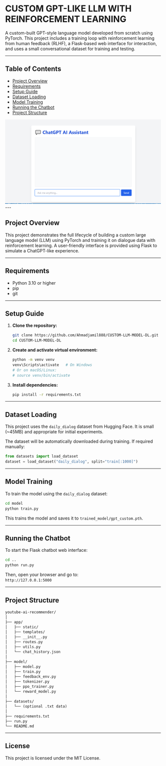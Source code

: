 
# CUSTOM GPT-LIKE LLM WITH REINFORCEMENT LEARNING

A custom-built GPT-style language model developed from scratch using PyTorch. This project includes a training loop with reinforcement learning from human feedback (RLHF), a Flask-based web interface for interaction, and uses a small conversational dataset for training and testing.

---

## Table of Contents

- [Project Overview](#project-overview)
- [Requirements](#requirements)
- [Setup Guide](#setup-guide)
- [Dataset Loading](#dataset-loading)
- [Model Training](#model-training)
- [Running the Chatbot](#running-the-chatbot)
- [Project Structure](#project-structure)
<img src="https://raw.githubusercontent.com/Ahmadjamil888/CUSTOM-LLM-MODEL-DL/refs/heads/main/Screenshot%202025-07-04%20163634.png">
---

## Project Overview

This project demonstrates the full lifecycle of building a custom large language model (LLM) using PyTorch and training it on dialogue data with reinforcement learning. A user-friendly interface is provided using Flask to simulate a ChatGPT-like experience.

---

## Requirements

- Python 3.10 or higher
- pip
- git

---

## Setup Guide

1. **Clone the repository:**

    ```bash
    git clone https://github.com/Ahmadjamil888/CUSTOM-LLM-MODEL-DL.git
    cd CUSTOM-LLM-MODEL-DL
    ```

2. **Create and activate virtual environment:**

    ```bash
    python -m venv venv
    venv\Scripts\activate   # On Windows
    # Or on macOS/Linux:
    # source venv/bin/activate
    ```

3. **Install dependencies:**

    ```bash
    pip install -r requirements.txt
    ```

---

## Dataset Loading

This project uses the `daily_dialog` dataset from Hugging Face. It is small (~45MB) and appropriate for initial experiments.

The dataset will be automatically downloaded during training. If required manually:

```python
from datasets import load_dataset
dataset = load_dataset("daily_dialog", split="train[:1000]")
```

---

## Model Training

To train the model using the `daily_dialog` dataset:

```bash
cd model
python train.py
```

This trains the model and saves it to `trained_model/gpt_custom.pth`.

---

## Running the Chatbot

To start the Flask chatbot web interface:

```bash
cd ..
python run.py
```

Then, open your browser and go to:  
`http://127.0.0.1:5000`

---

## Project Structure

```
youtube-ai-recommender/
│
├── app/
│   ├── static/
│   ├── templates/
│   ├── __init__.py
│   ├── routes.py
│   ├── utils.py
│   └── chat_history.json
│
├── model/
│   ├── model.py
│   ├── train.py
│   ├── feedback_env.py
│   ├── tokenizer.py
│   ├── ppo_trainer.py
│   └── reward_model.py
│
├── datasets/
│   └── (optional .txt data)
│
├── requirements.txt
├── run.py
└── README.md
```

---

## License

This project is licensed under the MIT License.
